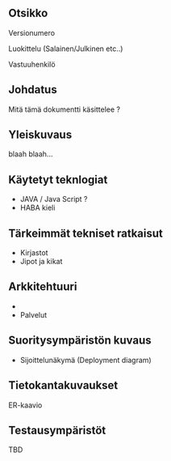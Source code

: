 ## Otsikko

Versionumero

Luokittelu (Salainen/Julkinen etc..)

Vastuuhenkilö





## Johdatus

Mitä tämä dokumentti käsittelee ?



## Yleiskuvaus

blaah blaah...



## Käytetyt teknlogiat

  * JAVA / Java Script ?
  * HABA kieli
  



## Tärkeimmät tekniset ratkaisut

  * Kirjastot 
  * Jipot ja kikat
  

## Arkkitehtuuri

  * 
  * Palvelut
  
  
## Suoritysympäristön kuvaus

  * Sijoittelunäkymä (Deployment diagram)


## Tietokantakuvaukset


ER-kaavio


## 


## Testausympäristöt





TBD
